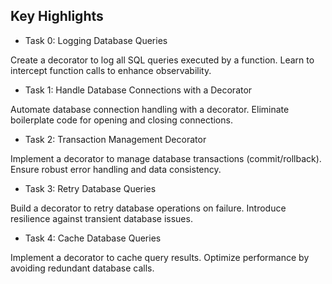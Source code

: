 ## Key Highlights
- Task 0: Logging Database Queries

Create a decorator to log all SQL queries executed by a function.
Learn to intercept function calls to enhance observability.

- Task 1: Handle Database Connections with a Decorator

Automate database connection handling with a decorator.
Eliminate boilerplate code for opening and closing connections.

- Task 2: Transaction Management Decorator

Implement a decorator to manage database transactions (commit/rollback).
Ensure robust error handling and data consistency.

- Task 3: Retry Database Queries

Build a decorator to retry database operations on failure.
Introduce resilience against transient database issues.

- Task 4: Cache Database Queries

Implement a decorator to cache query results.
Optimize performance by avoiding redundant database calls.